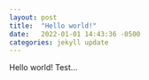 ```yaml
---
layout: post
title:  "Hello world!"
date:   2022-01-01 14:43:36 -0500
categories: jekyll update
---
```

Hello world! Test...
